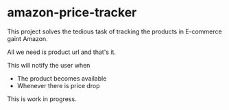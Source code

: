 # amazon-price-tracker

This project solves the tedious task of tracking the products in E-commerce gaint Amazon. 

All we need is product url and that's it.

This will notify the user when 
- The product becomes available
- Whenever there is price drop

This is work in progress.

